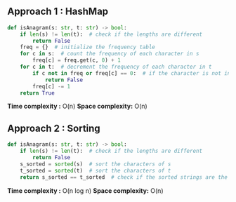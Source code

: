 ## Approach 1 : HashMap
```python
def isAnagram(s: str, t: str) -> bool:
    if len(s) != len(t):  # check if the lengths are different
        return False
    freq = {}  # initialize the frequency table
    for c in s:  # count the frequency of each character in s
        freq[c] = freq.get(c, 0) + 1
    for c in t:  # decrement the frequency of each character in t
        if c not in freq or freq[c] == 0:  # if the character is not in s or its frequency is already 0, then t is not an anagram of s
            return False
        freq[c] -= 1
    return True

```

**Time complexity :** O(n)
**Space complexity:** O(n)

## Approach 2 : Sorting


```python
def isAnagram(s: str, t: str) -> bool:
    if len(s) != len(t):  # check if the lengths are different
        return False
    s_sorted = sorted(s)  # sort the characters of s
    t_sorted = sorted(t)  # sort the characters of t
    return s_sorted == t_sorted  # check if the sorted strings are the same

```

**Time complexity :** O(n log n)
**Space complexity:** O(n)